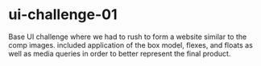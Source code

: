 # ui-challenge-01

Base UI challenge where we had to rush to form a website similar to the comp images. included application of the box model, flexes, and floats as well as media queries in order to better represent the final product.
